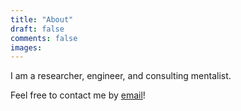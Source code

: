 ```yaml
---
title: "About"
draft: false
comments: false
images:
---
```


I am a researcher, engineer, and consulting mentalist.

Feel free to contact me by [email](nestordemeure+blog@gmail.com)!
